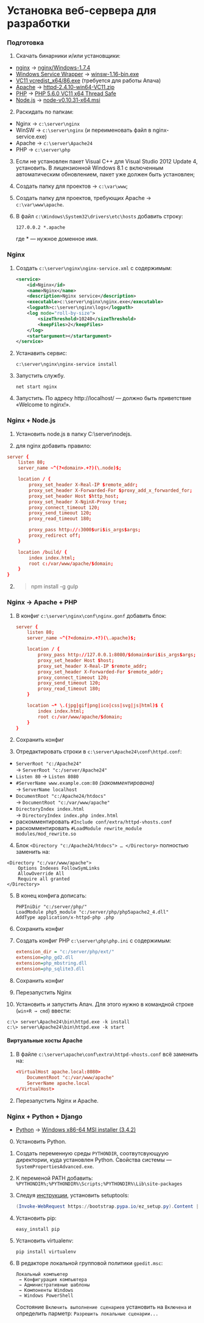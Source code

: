 Установка веб-сервера для разработки
====================================

<!--
В настоящем руководстве кратко описан процесс установки веб-сервера
для разработки на Windows 8.1. Однако инструкция применима также
и к ранним версиями Windows.

Это руководство охватывает только мой круг интересов, не претендует
на универсальность и может оказаться бесполезным для других людей.

Опущены нюансы типа «можно использовать свой путь, ip, разрядность» и тому подобные.

nginx + apache (для старых проектов) + node.js (не готово) + python2/Django (не готово)

### Системные требования
+ Windows 7 SP1
+ Windows 8 / 8.1
+ Windows Vista SP2
+ Windows Server 2008 R2 SP1
+ Windows Server 2012 / R2
-->

### Подготовка
1. Скачать бинарники и/или установщики:
  + [nginx][nginx] → [nginx/Windows-1.7.4][nginx-file]
  + [Windows Service Wrapper][wsw] → [winsw-1.16-bin.exe][wsw-file]
  + [VC11 vcredist_x64/86.exe][02] (требуется для работы Апача)
  + [Apache][03] → [httpd-2.4.10-win64-VC11.zip][04]
  + [PHP][05] → [PHP 5.6.0 VC11 x64 Thread Safe][06]
  + [Node.js][09] → [node-v0.10.31-x64.msi][010]

[nginx]: http://nginx.org/ru/download.html "nginx"
[nginx-file]: http://nginx.org/download/nginx-1.7.4.zip
[wsw]: https://github.com/kohsuke/winsw
[wsw-file]: http://repo.jenkins-ci.org/releases/com/sun/winsw/winsw/1.16/winsw-1.16-bin.exe
[02]: http://www.microsoft.com/en-us/download/details.aspx?id=30679 "VC11"
[03]: http://www.apachelounge.com/download
[04]: http://www.apachelounge.com/download/VC11/binaries/httpd-2.4.10-win64-VC11.zip
[05]: http://windows.php.net/download/
[06]: http://windows.php.net/downloads/releases/php-5.6.0-Win32-VC11-x64.zip
[09]: http://nodejs.org/download/
[010]: http://nodejs.org/dist/v0.10.31/x64/node-v0.10.31-x64.msi

2. Раскидать по папкам:
  + Nginx → `c:\server\nginx`
  + WinSW → `c:\server\nginx` (и переименовать файл в nginx-service.exe)
  + Apache → `c:\server\Apache24`
  + PHP → `c:\server\php`

3. Если не установлен пакет Visual C++ для Visual Studio 2012 Update 4,
    установить. В лицензионной Windows 8.1 с включенным автоматическим
    обновлением, пакет уже должен быть установлен;

4. Создать папку для проектов → `c:\var\www`;

4. Создать папку для проектов, требующих Apache → `c:\var\www\apache`.

5. В файл `c:\Windows\System32\drivers\etc\hosts` добавить строку:
    ```
    127.0.0.2 *.apache
    ```
    где * — нужное доменное имя.

### Nginx
1. Создать `c:\server\nginx\nginx-service.xml` с содержимым:
    ```xml
    <service>
        <id>Nginx</id>
        <name>Nginx</name>
        <description>Nginx service</description>
        <executable>c:\server\nginx\nginx.exe</executable>
        <logpath>c:\server\nginx\logs</logpath>
        <log mode="roll-by-size">
            <sizeThreshold>10240</sizeThreshold>
            <keepFiles>2</keepFiles>
        </log>
        <startargument></startargument>
    </service>
    ```

2. Устанавить сервис:
    ```
    c:\server\nginx\nginx-service install
    ```

3. Запустить службу.
    ```
    net start nginx
    ```

4. Запустить. По адресу http://localhost/ — должно быть приветствие «Welcome to nginx!».


### Nginx + Node.js
1. Установить node.js в папку C:\server\nodejs.

2. для nginx добавить правило:
```conf
server {
    listen 80;
    server_name ~^(?<domain>.+?)(\.node)$;

    location / {
        proxy_set_header X-Real-IP $remote_addr;
        proxy_set_header X-Forwarded-For $proxy_add_x_forwarded_for;
        proxy_set_header Host $http_host;
        proxy_set_header X-NginX-Proxy true;
        proxy_connect_timeout 120;
        proxy_send_timeout 120;
        proxy_read_timeout 180;

        proxy_pass http://:3000$uri$is_args$args;
        proxy_redirect off;
    }

    location /build/ {
        index index.html;
        root c:/var/www/apache/$domain;
    }
}
```

2. > npm install -g gulp

<!--
2. > npm install -g winser

3. Чтобы создать сервис, в папке с проектом: > winser -i
   всё что нужно сервис возьмёт из package.json
-->


### Nginx → Apache + PHP
1. В конфиг `c:\server\nginx\conf\nginx.gonf` добавить блок:
    ```conf
    server {
        listen 80;
        server_name ~^(?<domain>.+?)(\.apache)$;

        location / {
            proxy_pass http://127.0.0.1:8080/$domain$uri$is_args$args;
            proxy_set_header Host $host;
            proxy_set_header X-Real-IP $remote_addr;
            proxy_set_header X-Forwarded-For $remote_addr;
            proxy_connect_timeout 120;
            proxy_send_timeout 120;
            proxy_read_timeout 180;
        }

        location ~* \.(jpg|gif|png|ico|css|svg|js|html)$ {
            index index.html;
            root c:/var/www/apache/$domain;
        }
    }
    ```

2. Сохранить конфиг

3. Отредактировать строки в `c:\server\Apache24\conf\httpd.conf`:
  + `ServerRoot "c:/Apache24"`<br />→ `ServerRoot "c:/server/Apache24"`
  + `Listen 80` → `Listen 8080`
  + `#ServerName www.example.com:80` *(закомментирована)*<br />→ `ServerName localhost`
  + `DocumentRoot "c:/Apache24/htdocs"`<br />→ `DocumentRoot "c:/var/www/apache"`
  + `DirectoryIndex index.html`<br />→ `DirectoryIndex index.php index.html`
  + раскомментировать `#Include conf/extra/httpd-vhosts.conf`
  + раскомментировать `#LoadModule rewrite_module modules/mod_rewrite.so`

4. Блок `<Directory "c:/Apache24/htdocs"> … </Directory>` полностью заменить на:
```ApacheConf
<Directory "c:/var/www/apache">
    Options Indexes FollowSymLinks
    AllowOverride All
    Require all granted
</Directory>
```
5. В конец конфига дописать:
   ```
   PHPIniDir "c:/server/php/"
   LoadModule php5_module "c:/server/php/php5apache2_4.dll"
   AddType application/x-httpd-php .php
   ```

6. Сохранить конфиг

7. Создать конфиг PHP `c:\server\php\php.ini` с содержимым:
    ```ini
    extension_dir = "c:/server/php/ext/"
    extension=php_gd2.dll
    extension=php_mbstring.dll
    extension=php_sqlite3.dll
    ```

8. Сохранить конфиг

9. Перезапустить Nginx

10. Установить и запустить Апач. Для этого нужно в командной строке (`win+R → cmd`) ввести:
```
c:\> server\Apache24\bin\httpd.exe -k install
c:\> server\Apache24\bin\httpd.exe -k start
```

#### Виртуальные хосты Apache
1. В файле `c:\server\apache\conf\extra\httpd-vhosts.conf` всё заменить на:
    ```conf
    <VirtualHost apache.local:8080>
        DocumentRoot "c:/var/www/apache"
        ServerName apache.local
    </VirtualHost>
    ```

2. Перезапустить Nginx и Apache.


### Nginx + Python + Django
<!--  + [Python][python] → [Windows X86-64 MSI Installer (2.7.9)][python-file]-->
  + [Python][python] → [Windows x86-64 MSI installer (3.4.2)][python-file]

[python]: http://www.python.org/downloads/
<!--[python-file]: https://www.python.org/ftp/python/2.7.9/python-2.7.9.amd64.msi-->
[python-file]: https://www.python.org/ftp/python/3.4.2/python-3.4.2.amd64.msi

0. Установить Python.

0. Создать переменную среды `PYTHONDIR`, соотвутсвующуую директории, куда установлен Python.
   Свойства системы — `SystemPropertiesAdvanced.exe`.

0. К переменой PATH добавить:
    `%PYTHONDIR%;%PYTHONDIR%\Scripts;%PYTHONDIR%\Lib\site-packages`

0. Следуя [инструкции](https://pypi.python.org/pypi/setuptools#windows-powershell-3-or-later),
   установить setuptools:
    ```powershell
    (Invoke-WebRequest https://bootstrap.pypa.io/ez_setup.py).Content | python -
    ```

0. Установить pip:
    ```
    easy_install pip
    ```

0. Установить virtualenv:
    ```
    pip install virtualenv
    ```

0. В редакторе локальной групповой политики `gpedit.msc`:
    ```
    Локальный компьютер
     → Конфигурация компьютера
     → Административные шаблоны
     → Компоненты Windows
     → Windows PowerShell
    ```
   Состояние `Включить выполнение сценариев` установить на `Включена`
   и определить парметр: `Разрешить локальные сценарии...`


<!--![alt text](/path/to/img.jpg "Title") -->
